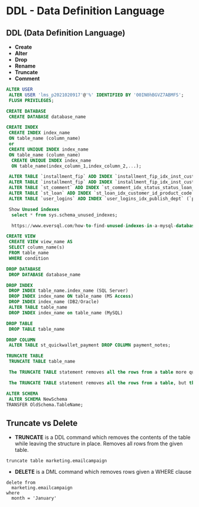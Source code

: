 # DDL - Data Definition Language

## DDL (Data Definition Language)

- **Create**
- **Alter**
- **Drop**
- **Rename**
- **Truncate**
- **Comment**

```sql
ALTER USER
 ALTER USER 'lms_p2021020917'@'%' IDENTIFIED BY '00IN0hBGVZ7ABMFS';
 FLUSH PRIVILEGES;

CREATE DATABASE
 CREATE DATABASE database_name

CREATE INDEX
 CREATE INDEX index_name
 ON table_name (column_name)
 or
 CREATE UNIQUE INDEX index_name
 ON table_name (column_name)
  CREATE UNIQUE INDEX index_name
  ON table_name(index_column_1,index_column_2,...);

 ALTER TABLE `installment_fip` ADD INDEX `installment_fip_idx_inst_custom_is_del_inst_inst` (`inst_number`,`customer_facing`,`is_delete`,`inst_status`,`inst_date`);
 ALTER TABLE `installment_fip` ADD INDEX `installment_fip_idx_inst_custom_is_del_inst_emi_id` (`inst_number`,`customer_facing`,`is_delete`,`inst_status`,`emi_status_id`);
 ALTER TABLE `st_comment` ADD INDEX `st_comment_idx_status_status_loan_id_id` (`status_type_id`,`status_id`,`loan_id`,`id`);
 ALTER TABLE `st_loan` ADD INDEX `st_loan_idx_customer_id_product_code` (`customer_id`,`product_code`);
 ALTER TABLE `user_logins` ADD INDEX `user_logins_idx_publish_dept` (`publish`,`dept`);

 Show Unused indexes
  select * from sys.schema_unused_indexes;

  https://www.eversql.com/how-to-find-unused-indexes-in-a-mysql-database/

CREATE VIEW
 CREATE VIEW view_name AS
 SELECT column_name(s)
 FROM table_name
 WHERE condition

DROP DATABASE
 DROP DATABASE database_name

DROP INDEX
 DROP INDEX table_name.index_name (SQL Server)
 DROP INDEX index_name ON table_name (MS Access)
 DROP INDEX index_name (DB2/Oracle)
 ALTER TABLE table_name
 DROP INDEX index_name on table_name (MySQL)

DROP TABLE
 DROP TABLE table_name

DROP COLUMN
 ALTER TABLE st_quickwallet_payment DROP COLUMN payment_notes;

TRUNCATE TABLE
 TRUNCATE TABLE table_name

 The TRUNCATE TABLE statement removes all the rows from a table more quickly than a DELETE. Logically, TRUNCATE TABLE is similar to the DELETE statement with no WHERE clause.

 The TRUNCATE TABLE statement removes all the rows from a table, but the table structure and its columns, constraints, indexes, and so on remain intact.

ALTER SCHEMA
 ALTER SCHEMA NewSchema
TRANSFER OldSchema.TableName;
```

## Truncate vs Delete

- **TRUNCATE** is a DDL command which removes the contents of the table while leaving the structure in place. Removes all rows from the given table.

```
truncate table marketing.emailcampaign
```

- **DELETE** is a DML command which removes rows given a WHERE clause

```
delete from
  marketing.emailcampaign
where
  month = 'January'
```
